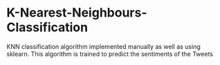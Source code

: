 # K-Nearest-Neighbours-Classification
KNN classification algorithm implemented manually as well as using sklearn. This algorithm is trained to predict the sentiments of the Tweets
